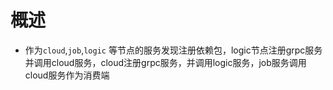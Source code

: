 
概述
=======
+ 作为`cloud`,`job`,`logic` 等节点的服务发现注册依赖包，logic节点注册grpc服务并调用cloud服务，cloud注册grpc服务，并调用logic服务，job服务调用cloud服务作为消费端

